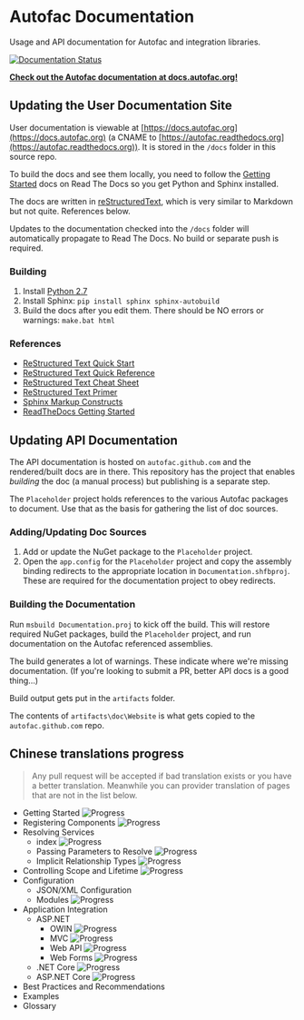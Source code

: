 # Autofac Documentation
Usage and API documentation for Autofac and integration libraries.

[![Documentation Status](https://readthedocs.org/projects/autofac/badge/?version=latest)](https://readthedocs.org/projects/autofac/?badge=latest)

**[Check out the Autofac documentation at docs.autofac.org!](http://docs.autofac.org/)**

## Updating the User Documentation Site

User documentation is viewable at [https://docs.autofac.org](https://docs.autofac.org)
(a CNAME to [https://autofac.readthedocs.org](https://autofac.readthedocs.org)).
It is stored in the `/docs` folder in this source repo.

To build the docs and see them locally, you need to follow the
[Getting Started](https://docs.readthedocs.org/en/latest/getting_started.html)
docs on Read The Docs so you get Python and Sphinx installed.

The docs are written in [reStructuredText](http://sphinx-doc.org/rest.html),
which is very similar to Markdown but not quite. References below.

Updates to the documentation checked into the `/docs` folder will automatically
propagate to Read The Docs. No build or separate push is required.

### Building

1. Install [Python 2.7](https://www.python.org/download/)
2. Install Sphinx: `pip install sphinx sphinx-autobuild`
3. Build the docs after you edit them. There should be NO errors or warnings: `make.bat html`

### References

* [ReStructured Text Quick Start](http://docutils.sourceforge.net/docs/user/rst/quickstart.html)
* [ReStructured Text Quick Reference](http://docutils.sourceforge.net/docs/user/rst/quickref.html)
* [ReStructured Text Cheat Sheet](http://docutils.sourceforge.net/docs/user/rst/cheatsheet.txt)
* [ReStructured Text Primer](http://sphinx-doc.org/rest.html)
* [Sphinx Markup Constructs](http://sphinx-doc.org/markup/index.html)
* [ReadTheDocs Getting Started](https://docs.readthedocs.org/en/latest/getting_started.html)

## Updating API Documentation

The API documentation is hosted on `autofac.github.com` and the rendered/built docs are in there. This repository has the project that enables _building_ the doc (a manual process) but publishing is a separate step.

The `Placeholder` project holds references to the various Autofac packages to document. Use that as the basis for gathering the list of doc sources.

### Adding/Updating Doc Sources

1. Add or update the NuGet package to the `Placeholder` project.
2. Open the `app.config` for the `Placeholder` project and copy the assembly binding redirects to the appropriate location in `Documentation.shfbproj`. These are required for the documentation project to obey redirects.

### Building the Documentation

Run `msbuild Documentation.proj` to kick off the build. This will restore required NuGet packages, build the `Placeholder` project, and run documentation on the Autofac referenced assemblies.

The build generates a lot of warnings. These indicate where we're missing documentation. (If you're looking to submit a PR, better API docs is a good thing...)

Build output gets put in the `artifacts` folder.

The contents of `artifacts\doc\Website` is what gets copied to the `autofac.github.com` repo.

## Chinese translations progress

> Any pull request will be accepted if bad translation exists or you have a better translation. Meanwhile you can provider translation of pages that are not in the list below.

* Getting Started ![Progress](http://progressed.io/bar/100)
* Registering Components ![Progress](http://progressed.io/bar/100)
* Resolving Services
  * index ![Progress](http://progressed.io/bar/100)
  * Passing Parameters to Resolve ![Progress](http://progressed.io/bar/100)
  * Implicit Relationship Types ![Progress](http://progressed.io/bar/70)
* Controlling Scope and Lifetime ![Progress](http://progressed.io/bar/100) 
* Configuration  
  * JSON/XML Configuration
  * Modules ![Progress](http://progressed.io/bar/100)
* Application Integration
  * ASP.NET 
    * OWIN ![Progress](http://progressed.io/bar/100)
    * MVC ![Progress](http://progressed.io/bar/100)
    * Web API ![Progress](http://progressed.io/bar/100)
    * Web Forms ![Progress](http://progressed.io/bar/100)
  * .NET Core ![Progress](http://progressed.io/bar/100)
  * ASP.NET Core ![Progress](http://progressed.io/bar/80)
* Best Practices and Recommendations
* Examples
* Glossary
  
